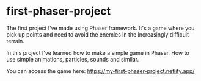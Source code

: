 # first-phaser-project

The first project I've made using Phaser framework. It's a game where you pick up points and need to avoid the enemies 
in the increasingly difficult terrain.

In this project I've learned how to make a simple game in Phaser. How to use simple animations, particles, sounds and similar.

You can access the game here:
https://my-first-phaser-project.netlify.app/

